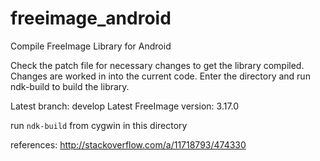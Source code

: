 freeimage_android
=================

Compile FreeImage Library for Android

Check the patch file for necessary changes to get the library compiled. Changes are worked in into the current code.
Enter the directory and run ndk-build to build the library.

Latest branch: develop
Latest FreeImage version: 3.17.0

run `ndk-build` from cygwin in this directory

references:
http://stackoverflow.com/a/11718793/474330